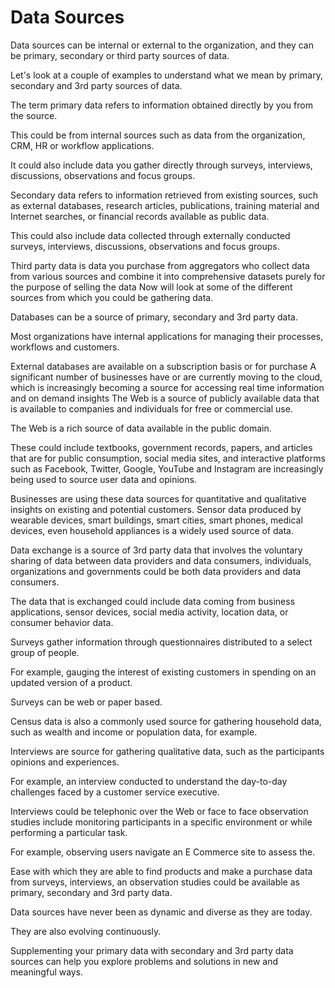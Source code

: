 # Data Sources

Data sources can be internal or external to the organization, and they can be primary, secondary or third party sources of data.

Let's look at a couple of examples to understand what we mean by primary, secondary and 3rd party sources of data.

The term primary data refers to information obtained directly by you from the source.

This could be from internal sources such as data from the organization, CRM, HR or workflow applications.

It could also include data you gather directly through surveys, interviews, discussions, observations and focus groups. 

Secondary data refers to information retrieved from existing sources, such as external databases, research articles, publications, training material and Internet searches, or financial records available as public data.

This could also include data collected through externally conducted surveys, interviews, discussions, observations and focus groups.

Third party data is data you purchase from aggregators who collect data from various sources and combine it into comprehensive datasets purely for the purpose of selling the data Now will look at some of the different sources from which you could be gathering data.

Databases can be a source of primary, secondary and 3rd party data.

Most organizations have internal applications for managing their processes, workflows and customers.

External databases are available on a subscription basis or for purchase A significant number of businesses have or are currently moving to the cloud, which is increasingly becoming a source for accessing real time information and on demand insights The Web is a source of publicly available data that is available to companies and individuals for free or commercial use.

The Web is a rich source of data available in the public domain.

These could include textbooks, government records, papers, and articles that are for public consumption, social media sites, and interactive platforms such as Facebook, Twitter, Google, YouTube and Instagram are increasingly being used to source user data and opinions.

Businesses are using these data sources for quantitative and qualitative insights on existing and potential customers. Sensor data produced by wearable devices, smart buildings, smart cities, smart phones, medical devices, even household appliances is a widely used source of data.

Data exchange is a source of 3rd party data that involves the voluntary sharing of data between data providers and data consumers, individuals, organizations and governments could be both data providers and data consumers.

The data that is exchanged could include data coming from business applications, sensor devices, social media activity, location data, or consumer behavior data.

Surveys gather information through questionnaires distributed to a select group of people.

For example, gauging the interest of existing customers in spending on an updated version of a product.

Surveys can be web or paper based.

Census data is also a commonly used source for gathering household data, such as wealth and income or population data, for example.

Interviews are source for gathering qualitative data, such as the participants opinions and experiences.

For example, an interview conducted to understand the day-to-day challenges faced by a customer service executive. 

Interviews could be telephonic over the Web or face to face observation studies include monitoring participants in a specific environment or while performing a particular task.

For example, observing users navigate an E Commerce site to assess the.

Ease with which they are able to find products and make a purchase data from surveys, interviews, an observation studies could be available as primary, secondary and 3rd party data.

Data sources have never been as dynamic and diverse as they are today.

They are also evolving continuously.

Supplementing your primary data with secondary and 3rd party data sources can help you explore problems and solutions in new and meaningful ways.